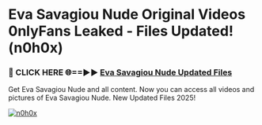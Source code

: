 # Eva Savagiou Nude Original Videos 0nlyFans Leaked - Files Updated! (n0h0x)

<h3>🔴 CLICK HERE 🌐==►► <a href="https://tinyurl.com/52m3yx9h" rel="nofollow">Eva Savagiou Nude Updated Files</a></h3>

Get Eva Savagiou Nude and all content. Now you can access all videos and pictures of Eva Savagiou Nude. New Updated Files 2025!

[![n0h0x](https://i.imgur.com/TnHtlc8.gif)](https://tinyurl.com/52m3yx9h)
